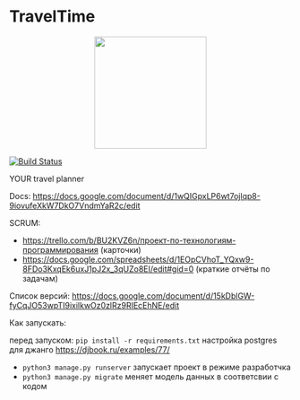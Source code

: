 # TravelTime

<center><img src="https://github.com/AShedko/kicktravel/blob/master/logoTT.jpg" height="200" align="middle"> </center>

[![Build Status](https://travis-ci.org/AShedko/TravelTime.svg?branch=master)](https://travis-ci.org/AShedko/TravelTime)

YOUR travel planner

Docs:
https://docs.google.com/document/d/1wQIGpxLP6wt7ojlqp8-9iovufeXkW7DkO7VndmYaR2c/edit

SCRUM:
* https://trello.com/b/BU2KVZ6n/проект-по-технологиям-программирования (карточки)
* https://docs.google.com/spreadsheets/d/1EOpCVhoT_YQxw9-8FDo3KxqEk6uxJ1pJ2x_3qUZo8EI/edit#gid=0 (краткие отчёты по задачам)

Список версий:
https://docs.google.com/document/d/15kDblGW-fyCqJO53wpTI9ixilkwOz0zlRz9RIEcEhNE/edit

Как запускать:

перед запуском:
`
pip install -r requirements.txt
`
настройка postgres для джанго
https://djbook.ru/examples/77/

* `python3 manage.py runserver` запускает проект в режиме разработчка
* `python3 manage.py migrate` меняет модель данных в соответсвии с кодом
